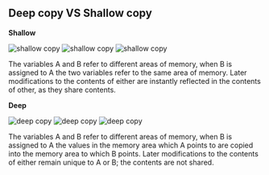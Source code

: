 Deep copy VS Shallow copy
-------------------------

**Shallow**

![shallow copy](https://upload.wikimedia.org/wikipedia/en/thumb/e/e1/Shallow_copy_done.svg/120px-Shallow_copy_done.svg.png "Shallow copy")
![shallow copy](https://upload.wikimedia.org/wikipedia/en/thumb/3/3e/Shallow_copy_in_progress.svg/120px-Shallow_copy_in_progress.svg.png "Shallow copy")
![shallow copy](https://upload.wikimedia.org/wikipedia/en/thumb/e/e1/Shallow_copy_done.svg/120px-Shallow_copy_done.svg.png "Shallow copy")

The variables A and B refer to different areas of memory, when B is assigned to A the two variables refer to the same area of memory. Later modifications to the contents of either are instantly reflected in the contents of other, as they share contents.

**Deep**

![deep copy](https://upload.wikimedia.org/wikipedia/en/thumb/5/5f/Deep_copy_in_progress.svg/120px-Deep_copy_in_progress.svg.png "Deep Copy")
![deep copy](https://upload.wikimedia.org/wikipedia/en/thumb/5/5f/Deep_copy_in_progress.svg/120px-Deep_copy_in_progress.svg.png "Deep Copy")
![deep copy](https://upload.wikimedia.org/wikipedia/en/thumb/0/00/Deep_copy_done.svg/120px-Deep_copy_done.svg.png "Deep Copy")

The variables A and B refer to different areas of memory, when B is assigned to A the values in the memory area which A points to are copied into the memory area to which B points. Later modifications to the contents of either remain unique to A or B; the contents are not shared.
